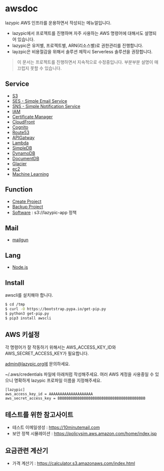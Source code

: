 # awsdoc
lazypic AWS 인프라를 운용하면서 작성되는 메뉴얼입니다.

- lazypic에서 프로젝트를 진행하며 자주 사용하는 AWS 명령어에 대해서도 설명되어 있습니다.
- lazypic은 유저별, 프로젝트별, ARN(리소스별)로 권한관리를 진행합니다.
- layzpic은 비용절감을 위해서 솔루션 제작시 Serverless 솔루션을 권장합니다.

> 이 문서는 프로젝트를 진행하면서 지속적으로 수정중입니다. 부분부분 설명이 매끄럽지 못할 수 있습니다.

## Service
- [S3](docs/s3.md)
- [SES - Simple Email Service](docs/ses.md)
- [SNS - Simple Notification Service](docs/sns.md)
- [IAM](docs/iam.md)
- [Certificate Manager](docs/acm.md)
- [CloudFront](docs/cloudfront.md)
- [Cognito](docs/cognito.md)
- [Route53](docs/route53.md)
- [APIGatway](docs/apigatway.md)
- [Lambda](docs/lambda.md)
- [SimpleDB](docs/simpledb.md)
- [DynamoDB](docs/dynamodb.md)
- [DocumentDB](docs/documentdb.md)
- [Glacier](docs/glacier.md)
- [ec2](docs/ec2.md)
- [Machine Learning](docs/ml.md)

## Function
- [Create Project](docs/createproject.md)
- [Backup Project](docs/backupproject.md)
- [Software](docs/software.md) : s3://lazypic-app 정책

## Mail
- [mailgun](docs/mailgun.md)

## Lang
- [Node.js](docs/nodejs.md)

## Install
awscli를 설치해야 합니다.

```bash
$ cd /tmp
$ curl -O https://bootstrap.pypa.io/get-pip.py
$ python3 get-pip.py
$ pip3 install awscli
```

## AWS 키설정
각 명령어가 잘 작동하기 위해서는 AWS_ACCESS_KEY_ID와 AWS_SECRET_ACCESS_KEY가 필요합니다.

admin@lazypic.org에 문의하세요.

~/.aws/credentials 파일에 아래처럼 작성해주세요. 여러 AWS 계정을 사용중일 수 있으니 명확하게 lazypic 프로파일 이름을 지정해주세요.

```
[lazypic]
aws_access_key_id = AAAAAAAAAAAAAAAAAAAA
aws_secret_access_key = BBBBBBBBBBBBBBBBBBBBBBBBBBBBBBBBBBBBBBBB
```

## 테스트를 위한 참고사이트
- 테스트 이메일생성 : https://10minutemail.com
- 보안 정책 시뮬레이션 : https://policysim.aws.amazon.com/home/index.jsp

## 요금관련 계산기
- 가격 계산기 : https://calculator.s3.amazonaws.com/index.html

